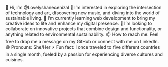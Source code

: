 👋 Hi, I’m @Lovelyshanecenizal
👀 I’m interested in exploring the intersection of technology and art, discovering new music, and diving into the world of sustainable living.
🌱 I’m currently learning web development to bring my creative ideas to life and enhance my digital presence.
💞️ I’m looking to collaborate on innovative projects that combine design and functionality, or anything related to environmental sustainability.
📫 How to reach me: Feel free to drop me a message on my GitHub or connect with me on LinkedIn.
😄 Pronouns: She/Her
⚡ Fun fact: I once traveled to five different countries in a single month, fueled by a passion for experiencing diverse cultures and cuisines.

<!---
Lovelyshanecenizal/Lovelyshanecenizal is a ✨ special ✨ repository because its `README.md` (this file) appears on your GitHub profile.
You can click the Preview link to take a look at your changes.
--->
